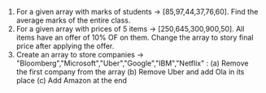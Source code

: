 1. For a given array with marks of students -> [85,97,44,37,76,60]. Find the average marks of the entire class.
2. For a given array with prices of 5 items -> [250,645,300,900,50]. All items have an offer of 10% OF on them. Change the array to story final price after applying the offer.
3. Create an array to store companies -> "Bloomberg","Microsoft","Uber","Google","IBM","Netflix" : (a) Remove the first company from the array (b) Remove Uber and add Ola in its place (c) Add Amazon at the end